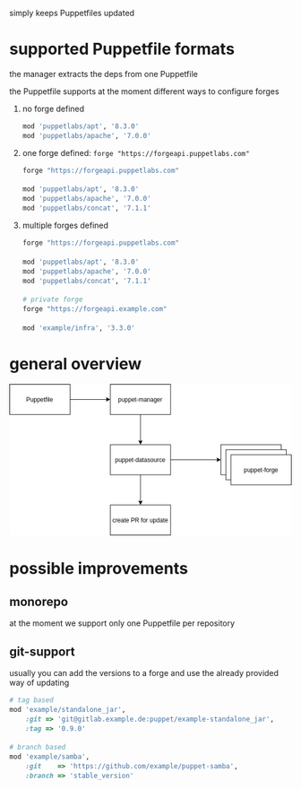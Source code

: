simply keeps Puppetfiles updated

# supported Puppetfile formats

the manager extracts the deps from one Puppetfile

the Puppetfile supports at the moment different ways to configure forges

1. no forge defined

   ```ruby
   mod 'puppetlabs/apt', '8.3.0'
   mod 'puppetlabs/apache', '7.0.0'
   ```

1. one forge defined: `forge "https://forgeapi.puppetlabs.com"`

   ```ruby
   forge "https://forgeapi.puppetlabs.com"

   mod 'puppetlabs/apt', '8.3.0'
   mod 'puppetlabs/apache', '7.0.0'
   mod 'puppetlabs/concat', '7.1.1'
   ```

1. multiple forges defined

   ```ruby
   forge "https://forgeapi.puppetlabs.com"

   mod 'puppetlabs/apt', '8.3.0'
   mod 'puppetlabs/apache', '7.0.0'
   mod 'puppetlabs/concat', '7.1.1'

   # private forge
   forge "https://forgeapi.example.com"

   mod 'example/infra', '3.3.0'
   ```

# general overview

![puppet overview](__docs__/puppet_overview.dio.png)

# possible improvements

## monorepo

at the moment we support only one Puppetfile per repository

## git-support

usually you can add the versions to a forge and use the already provided
way of updating

```ruby
# tag based
mod 'example/standalone_jar',
    :git => 'git@gitlab.example.de:puppet/example-standalone_jar',
    :tag => '0.9.0'

# branch based
mod 'example/samba',
    :git    => 'https://github.com/example/puppet-samba',
    :branch => 'stable_version'
```
